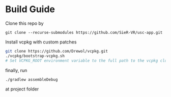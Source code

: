 # Build Guide

Clone this repo by

```
git clone --recurse-submodules https://github.com/SieR-VR/usc-app.git
```

Install vcpkg with custom patches
```sh
git clone https://github.com/Drewol/vcpkg.git
./vcpkg/bootstrap-vcpkg.sh
# Set VCPKG_ROOT environment variable to the full path to the vcpkg clone location.
```

finally, run

```
./gradlew assembleDebug
```

at project folder
